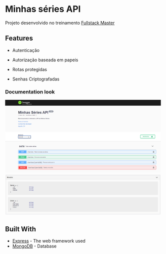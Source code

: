 # Minhas séries API

Projeto desenvolvido no treinamento [Fullstack Master](https://www.devpleno.com)

## Features

- Autenticação

- Autorização baseada em papeis

- Rotas protegidas

- Senhas Criptografadas

### Documentation look

<img src="/img/swagger.png">
  <br/>
<img src="/img/swagger2.png">

## Built With

- [Express](https://expressjs.com/pt-br/) - The web framework used
- [MongoDB](https://www.mongodb.com/) - Database
